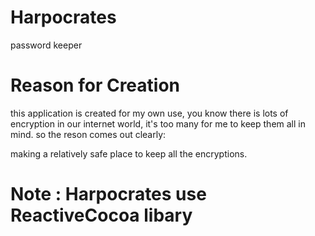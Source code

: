 Harpocrates
===========

password keeper

# Reason for Creation 

this application is created for my own use, you know there is lots of encryption in our internet world, it's too many for 
me to keep them all in mind. so the reson comes out clearly:
  
  making a relatively safe place to keep all the encryptions.

# Note : Harpocrates use ReactiveCocoa libary
